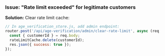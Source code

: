 ### Issue: "Rate limit exceeded" for legitimate customers

**Solution:** Clear rate limit cache:

```javascript
// In age_verification_store.js, add admin endpoint:
router.post('/api/age-verification/admin/clear-rate-limit', async (req, res) => {
  const { customerId } = req.body;
  rateLimitCache.delete(customerId);
  res.json({ success: true });
});
```

